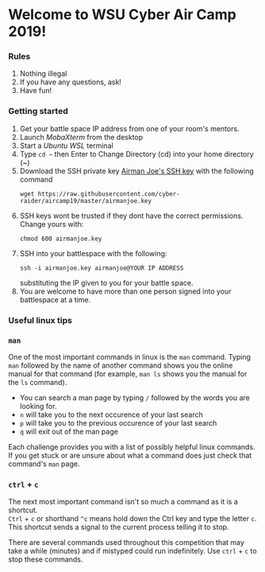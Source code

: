 # Welcome to WSU Cyber Air Camp 2019!

### Rules

1. Nothing illegal
2. If you have any questions, ask!
3. Have fun!

### Getting started

1. Get your battle space IP address from one of your room's mentors.
2. Launch *MobaXterm* from the desktop
3. Start a *Ubuntu WSL* terminal
4. Type `cd ~` then Enter to Change Directory (cd) into your home directory (~)
5. Download the SSH private key [Airman Joe's SSH key](airmanjoe.key) with the following command 
   ```
   wget https://raw.githubusercontent.com/cyber-raider/aircamp19/master/airmanjoe.key
   ```
6. SSH keys wont be trusted if they dont have the correct permissions.  
   Change yours with:
   ```
   chmod 600 airmanjoe.key
   ```
7. SSH into your battlespace with the following: 
   ```
   ssh -i airmanjoe.key airmanjoe@YOUR IP ADDRESS
   ``` 
   substituting the IP given to you for your battle space. 
8. You are welcome to have more than one person signed into your battlespace at 
   a time.

### Useful linux tips
### `man`
One of the most important commands in linux is the `man` command.  Typing 
`man` followed by the name of another command shows you the online manual 
for that command (for example, `man ls` shows you the manual for the `ls` 
command).
* You can search a man page by typing `/` followed by the words you are looking for.
* `n` will take you to the next occurence of your last search
* `p` will take you to the previous occurence of your last search
* `q` will exit out of the man page

Each challenge provides you with a list of possibly helpful linux commands.  
If you get stuck or are unsure about what a command does just check that command's `man` page.

### `ctrl` + `c`
The next most important command isn't so much a command as it is a shortcut.  
`Ctrl` + `c` or shorthand `^c` means hold down the Ctrl key and type the 
letter `c`.  This shortcut sends a signal to the current process telling it to 
stop.

There are several commands used throughout this competition that may take a 
while (minutes) and if mistyped could run indefinitely.  Use `ctrl` + `c` to 
stop these commands.

